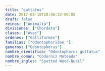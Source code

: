 ```yaml
---
title: "guttatus"
date: 2017-08-18T20:46:32-06:00
draft: false
reinos: ["Animalia"]
divisiones: ["Chordata"]
clases: ["Aves"]
ordenes: ["Galliformes"]
familias: ["Odontophoridae "]
generos: ["Odontophorus"]
nombre_cientifico: "Odontophorus guttatus"
nombre_comun: "Codorniz Moteada"
nombre_ingles: "Spotted Wood-Quail"
---
```

